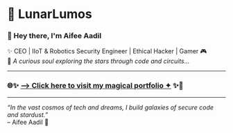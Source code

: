 # 🌙 LunarLumos

### 👋 Hey there, I'm **Aifee Aadil**

✨ CEO | IIoT & Robotics Security Engineer | Ethical Hacker | Gamer 🎮  
💌 *A curious soul exploring the stars through code and circuits...*

---

### 🌐✨ [**⟶ Click here to visit my magical portfolio ✦**](https://lunarlumos.github.io) ✨🌙

---

_“In the vast cosmos of tech and dreams, I build galaxies of secure code and stardust.”_  
– Aifee Aadil 🚀
